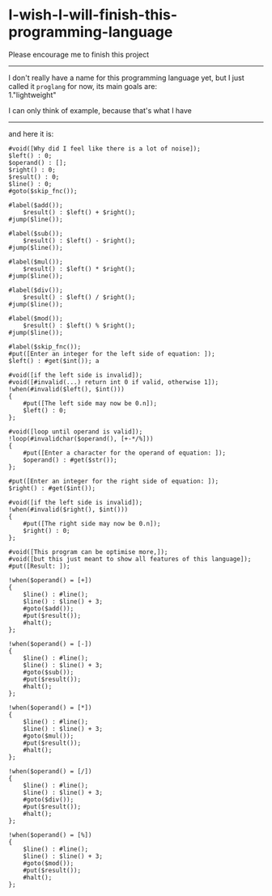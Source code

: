 # I-wish-I-will-finish-this-programming-language
Please encourage me to finish this project

---

I don't really have a name for this programming language yet, but I just called it `proglang` for now, its main goals are:\
1."lightweight"

I can only think of example, because that's what I have

---

and here it is:

	#void([Why did I feel like there is a lot of noise]);
	$left() : 0;
	$operand() : [];
	$right() : 0;
	$result() : 0;
	$line() : 0;
	#goto($skip_fnc());
	
	#label($add());
		$result() : $left() + $right();
	#jump($line());
	
	#label($sub());
		$result() : $left() - $right();
	#jump($line());
	
	#label($mul());
		$result() : $left() * $right();
	#jump($line());
	
	#label($div());
		$result() : $left() / $right();
	#jump($line());
	
	#label($mod());
		$result() : $left() % $right();
	#jump($line());
	
	#label($skip_fnc());
	#put([Enter an integer for the left side of equation: ]);
	$left() : #get($int()); a 
	
	#void([if the left side is invalid]);
	#void([#invalid(...) return int 0 if valid, otherwise 1]);
	!when(#invalid($left(), $int()))
	{
		#put([The left side may now be 0.n]);
		$left() : 0;
	};
	
	#void([loop until operand is valid]);
	!loop(#invalidchar($operand(), [+-*/%]))
	{
		#put([Enter a character for the operand of equation: ]);
		$operand() : #get($str());
	};
	
	#put([Enter an integer for the right side of equation: ]);
	$right() : #get($int());
	
	#void([if the left side is invalid]);
	!when(#invalid($right(), $int()))
	{
		#put([The right side may now be 0.n]);
		$right() : 0;
	};
	
	#void([This program can be optimise more,]);
	#void([but this just meant to show all features of this language]);
	#put([Result: ]);
	
	!when($operand() = [+])
	{
		$line() : #line();
		$line() : $line() + 3;
		#goto($add());
		#put($result());
		#halt();
	};
	
	!when($operand() = [-])
	{
		$line() : #line();
		$line() : $line() + 3;
		#goto($sub());
		#put($result());
		#halt();
	};

	!when($operand() = [*])
	{
		$line() : #line();
		$line() : $line() + 3;
		#goto($mul());
		#put($result());
		#halt();
	};
	
	!when($operand() = [/])
	{
		$line() : #line();
		$line() : $line() + 3;
		#goto($div());
		#put($result());
		#halt();
	};
	
	!when($operand() = [%])
	{
		$line() : #line();
		$line() : $line() + 3;
		#goto($mod());
		#put($result());
		#halt();
	};
